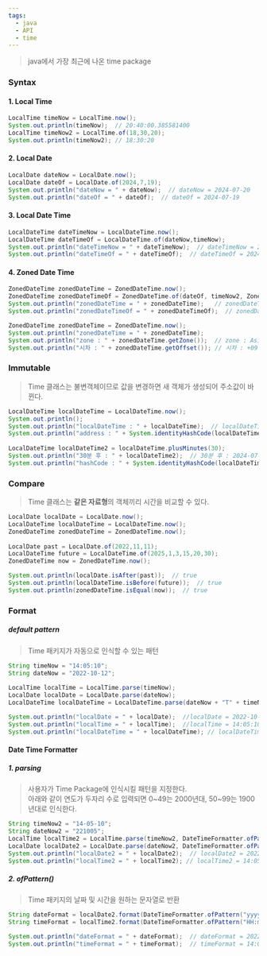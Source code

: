 ```yaml
---
tags:
  - java
  - API
  - time
---
```

> java에서 가장 최근에 나온 time package

### Syntax

#### 1. Local Time

```Java
LocalTime timeNow = LocalTime.now();  
System.out.println(timeNow);  // 20:40:00.385581400
LocalTime timeNow2 = LocalTime.of(18,30,20);  
System.out.println(timeNow2); // 18:30:20
```

#### 2. Local Date
```Java
LocalDate dateNow = LocalDate.now();  
LocalDate dateOf = LocalDate.of(2024,7,19);  
System.out.println("dateNow = " + dateNow);  // dateNow = 2024-07-20
System.out.println("dateOf = " + dateOf);  // dateOf = 2024-07-19
```

#### 3. Local Date Time
```Java
LocalDateTime dateTimeNow = LocalDateTime.now();  
LocalDateTime dateTimeOf = LocalDateTime.of(dateNow,timeNow);  
System.out.println("dateTimeNow = " + dateTimeNow);  // dateTimeNow = 2024-07-20T20:40:00.410513800
System.out.println("dateTimeOf = " + dateTimeOf);  // dateTimeOf = 2024-07-20T20:40:00.385581400
```

#### 4. Zoned Date Time
```Java
ZonedDateTime zonedDateTime = ZonedDateTime.now();  
ZonedDateTime zonedDateTimeOf = ZonedDateTime.of(dateOf, timeNow2, ZoneId.of("Asia/Seoul"));  
System.out.println("zonedDateTime = " + zonedDateTime);   // zonedDateTimeNow = 2024-07-20T20:40:00.412504900+09:00[Asia/Seoul]
System.out.println("zonedDateTimeOf = " + zonedDateTimeOf);  // zonedDateTimeOf = 2024-07-19T18:30:20+09:00[Asia/Seoul]

ZonedDateTime zonedDateTime = ZonedDateTime.now();  
System.out.println("zonedDateTime = " + zonedDateTime);  
System.out.println("zone : " + zonedDateTime.getZone());  // zone : Asia/Seoul
System.out.println("시차 : " + zonedDateTime.getOffset()); // 시차 : +09:00
```




### Immutable
> Time 클래스는 불변객체이므로 값을 변경하면 새 객체가 생성되어 주소값이 바뀐다.

```Java
LocalDateTime localDateTime = LocalDateTime.now();  
System.out.println();  
System.out.println("localDateTime : " + localDateTime);  // localDateTime : 2024-07-20T20:46:52.406720100
System.out.println("address : " + System.identityHashCode(localDateTime));  // address : 989110044
  
LocalDateTime localDateTime2 = localDateTime.plusMinutes(30);  
System.out.println("30분 후 : " + localDateTime2);  // 30분 후 : 2024-07-20T21:16:52.406720100
System.out.println("hashCode : " + System.identityHashCode(localDateTime2)); // 주소값 : 1044036744
```

### Compare
> Time 클래스는 **같은 자료형**의 객체끼리 시간을 비교할 수 있다.

```Java 
LocalDate localDate = LocalDate.now();  
LocalDateTime localDateTime = LocalDateTime.now();  
ZonedDateTime zonedDateTime = ZonedDateTime.now();  
  
LocalDate past = LocalDate.of(2022,11,11);  
LocalDateTime future = LocalDateTime.of(2025,1,3,15,20,30);  
ZonedDateTime now = ZonedDateTime.now();  

System.out.println(localDate.isAfter(past));  // true
System.out.println(localDateTime.isBefore(future));  // true
System.out.println(zonedDateTime.isEqual(now));  // true
```


### Format

##### default pattern
> Time 패키지가 자동으로 인식할 수 있는 패턴

```Java
String timeNow = "14:05:10";  
String dateNow = "2022-10-12";  
  
LocalTime localTime = LocalTime.parse(timeNow);  
LocalDate localDate = LocalDate.parse(dateNow);  
LocalDateTime localDateTime = LocalDateTime.parse(dateNow + "T" + timeNow);  

System.out.println("localDate = " + localDate);  //localDate = 2022-10-12
System.out.println("localTime = " + localTime);  //localTime = 14:05:10
System.out.println("localDateTime = " + localDateTime); // localDateTime = 2022-10-12T14:05:10
```


#### Date Time Formatter
##### 1. parsing
> 사용자가 Time Package에 인식시킬 패턴을 지정한다. <br/>
> 아래와 같이 연도가 두자리 수로 입력되면 0~49는 2000년대, 50~99는 1900년대로 인식한다.
```Java
String timeNow2 = "14-05-10";  
String dateNow2 = "221005";
LocalTime localTime2 = LocalTime.parse(timeNow2, DateTimeFormatter.ofPattern("HH-mm-ss"));  
LocalDate localDate2 = LocalDate.parse(dateNow2, DateTimeFormatter.ofPattern("yyMMdd"));  
System.out.println("localDate2 = " + localDate2);  // localDate2 = 2022-10-05
System.out.println("localTime2 = " + localTime2); // localTime2 = 14:05:10
```

##### 2. ofPattern()
> Time 패키지의 날짜 및 시간을 원하는 문자열로 반환
```Java
String dateFormat = localDate2.format(DateTimeFormatter.ofPattern("yyyy.MM.dd")); 
String timeFormat = localTime2.format(DateTimeFormatter.ofPattern("HH:mm"));  

System.out.println("dateFormat = " + dateFormat);  // dateFormat = 2022.10.05
System.out.println("timeFormat = " + timeFormat);  // timeFormat = 14:05
```


